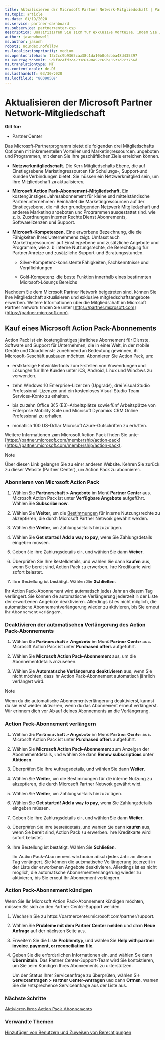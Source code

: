 ```yaml
---
title: Aktualisieren der Microsoft Partner Network-Mitgliedschaft | Partner Center
ms.topic: article
ms.date: 03/19/2020
ms.service: partner-dashboard
ms.subservice: partnercenter-csp
description: Qualifizieren Sie sich für exklusive Vorteile, indem Sie Ihre MPN-Mitgliedschaft auf eine Microsoft Action Pack-Abonnement Mitgliedschaft oder auf Microsoft-Kompetenzen aktualisieren.
author: jasonwhowell
ms.author: jasonh
robots: noindex,nofollow
ms.localizationpriority: medium
ms.openlocfilehash: 13c2cc9b9365caa38c1da10b0c6dbba48d435397
ms.sourcegitcommit: 5dcf8cefd2c4731c6a80e57c65b43521d7c37b6d
ms.translationtype: MT
ms.contentlocale: de-DE
ms.lasthandoff: 03/30/2020
ms.locfileid: "80390509"
---
```

# <a name="upgrade-your-microsoft-partner-network-membership"></a>Aktualisieren der Microsoft Partner Network-Mitgliedschaft

**Gilt für:**

-  Partner Center

Das Microsoft-Partnerprogramm bietet die folgenden drei Mitgliedschafts Optionen mit inkrementellen Vorteilen und Marketingressourcen, angeboten und Programmen, mit denen Sie Ihre geschäftlichen Ziele erreichen können.

- **Netzwerkmitgliedschaft.** Die Kern Mitgliedschafts Ebene, die auf Einstiegsebene Marketingressourcen für Schulungs-, Support-und Kunden Verbindungen bietet. Sie müssen ein Netzwerkmitglied sein, um Ihre Mitgliedschaft zu aktualisieren.

- **Microsoft Action Pack-Abonnement-Mitgliedschaft.** Ein kostengünstiges Jahresabonnement für kleine und mittelständische Partnerunternehmen. Beinhaltet die Marketingressourcen auf der Einstiegsebene, die mit der grundlegenden Netzwerk Mitgliedschaft und anderen Marketing angeboten und Programmen ausgestattet sind, wie z. b. Zuordnungen interner Rechte Dienst Abonnements, Softwarelizenzen und Support.

- **Microsoft-Kompetenzen.** Eine erworbene Bezeichnung, die die Fähigkeiten Ihres Unternehmens zeigt. Umfasst auch Marketingressourcen auf Einstiegsebene und zusätzliche Angebote und Programme, wie z. b. interne Nutzungsrechte, die Berechtigung für Partner Anreize und zusätzliche Support-und Beratungsstunden.

  - Silver-Kompetenz-konsistente Fähigkeiten, Fachkenntnisse und Verpflichtungen

  - Gold-Kompetenz: die beste Funktion innerhalb eines bestimmten Microsoft-Lösungs Bereichs

Nachdem Sie dem Microsoft Partner Network beigetreten sind, können Sie Ihre Mitgliedschaft aktualisieren und exklusive mitgliedschaftsangebote erwerben. Weitere Informationen über die Mitgliedschaft im Microsoft Partner Network finden Sie unter [https://partner.microsoft.com](https://partner.microsoft.com).

## <a name="purchase-a-microsoft-action-pack-subscription"></a>Kauf eines Microsoft Action Pack-Abonnements

Action Pack ist ein kostengünstiges jährliches Abonnement für Dienste, Software und Support für Unternehmen, die in einer Welt, in der mobile Geräte und Clouddienste zunehmend an Bedeutung gewinnen, ihr Microsoft-Geschäft ausbauen möchten. Abonnieren Sie Action Pack, um:

- erstklassige Entwicklertools zum Erstellen von Anwendungen und Lösungen für Ihre Kunden unter iOS, Android, Linux und Windows zu verwenden. 

- zehn Windows 10 Enterprise-Lizenzen (Upgrade), drei Visual Studio Professional-Lizenzen und ein kostenloses Visual Studio Team Services-Konto zu erhalten. 

- bis zu zehn Office 365 (E3)-Arbeitsplätze sowie fünf Arbeitsplätze von Enterprise Mobility Suite und Microsoft Dynamics CRM Online Professional zu erhalten.

- monatlich 100 US-Dollar Microsoft Azure-Gutschriften zu erhalten.

Weitere Informationen zum Microsoft Action Pack finden Sie unter [https://partner.microsoft.com/membership/action-pack](https://partner.microsoft.com/membership/action-pack). 

> [!NOTE]  
> Über diesen Link gelangen Sie zu einer anderen Website. Kehren Sie zurück zu dieser Website (Partner Center), um Action Pack zu abonnieren.


### <a name="subscribe-to-microsoft-action-pack"></a>Abonnieren von Microsoft Action Pack

1. Wählen Sie **Partnerschaft > Angebote** im Menü **Partner Center** aus. Microsoft Action Pack ist unter **Verfügbare Angebote** aufgeführt. Wählen Sie **Subscribe now**. 

2. Wählen Sie **Weiter**, um die [Bestimmungen](https://go.microsoft.com/fwlink/?linkid=842232) für interne Nutzungsrechte zu akzeptieren, die durch Microsoft Partner Network gewährt werden.  

3. Wählen Sie **Weiter**, um Zahlungsdetails hinzuzufügen. 

4. Wählen Sie **Get started! Add a way to pay**, wenn Sie Zahlungsdetails eingeben müssen.

5. Geben Sie Ihre Zahlungsdetails ein, und wählen Sie dann **Weiter**.

6. Überprüfen Sie Ihre Bestelldetails, und wählen Sie dann **kaufen** aus, wenn Sie bereit sind, Action Pack zu erwerben. Ihre Kreditkarte wird sofort belastet.

7. Ihre Bestellung ist bestätigt. Wählen Sie **Schließen**.

Ihr Action Pack-Abonnement wird automatisch jedes Jahr an diesem Tag verlängert. Sie können die automatische Verlängerung jederzeit in der Liste der erworbenen Angebote deaktivieren. Allerdings ist es nicht möglich, die automatische Abonnementverlängerung wieder zu aktivieren, bis Sie erneut Ihr Abonnement verlängern. 

### <a name="turn-off-automatic-action-pack-subscription-renewal"></a>Deaktivieren der automatischen Verlängerung des Action Pack-Abonnements

1. Wählen Sie **Partnerschaft > Angebote** im Menü **Partner Center** aus. Microsoft Action Pack ist unter **Purchased offers** aufgeführt.

2. Wählen Sie **Microsoft Action Pack-Abonnement** aus, um die Abonnementdetails anzusehen. 

3. Wählen Sie **Automatische Verlängerung deaktivieren** aus, wenn Sie nicht möchten, dass Ihr Action Pack-Abonnement automatisch jährlich verlängert wird. 

> [!NOTE]  
> Wenn du die automatische Abonnementverlängerung deaktivierst, kannst du sie erst wieder aktivieren, wenn du das Abonnement erneut verlängerst. Wir erinnern dich vor Ablauf deines Abonnements an die Verlängerung.


### <a name="renew-your-action-pack-subscription"></a>Action Pack-Abonnement verlängern

1. Wählen Sie **Partnerschaft > Angebote** im Menü **Partner Center** aus. Microsoft Action Pack ist unter **Purchased offers** aufgeführt.

2. Wählen Sie **Microsoft Action Pack-Abonnement** zum Anzeigen der Abonnementdetails, und wählen Sie dann **Renew subscriptions** unter **Aktionen**.  

3. Überprüfen Sie Ihre Auftragsdetails, und wählen Sie dann **Weiter**.

4. Wählen Sie **Weiter**, um die Bestimmungen für die interne Nutzung zu akzeptieren, die durch Microsoft Partner Network gewährt wird.  

5. Wählen Sie **Weiter**, um Zahlungsdetails hinzuzufügen. 

6. Wählen Sie **Get started! Add a way to pay**, wenn Sie Zahlungsdetails eingeben müssen. 

7. Geben Sie Ihre Zahlungsdetails ein, und wählen Sie dann **Weiter**.

8. Überprüfen Sie Ihre Bestelldetails, und wählen Sie dann **kaufen** aus, wenn Sie bereit sind, Action Pack zu erwerben. Ihre Kreditkarte wird sofort belastet.

9. Ihre Bestellung ist bestätigt. Wählen Sie **Schließen**.

    Ihr Action Pack-Abonnement wird automatisch jedes Jahr an diesem Tag verlängert. Sie können die automatische Verlängerung jederzeit in der Liste der erworbenen Angebote deaktivieren. Allerdings ist es nicht möglich, die automatische Abonnementverlängerung wieder zu aktivieren, bis Sie erneut Ihr Abonnement verlängern. 


### <a name="cancel-your-action-pack-subscription"></a>Action Pack-Abonnement kündigen

Wenn Sie Ihr Microsoft Action Pack-Abonnement kündigen möchten, müssen Sie sich an den Partner Center-Support wenden.

1. Wechseln Sie zu https://partnercenter.microsoft.com/partner/support.

2. Wählen Sie **Probleme mit dem Partner Center melden** und dann **Neue Anfrage** auf der nächsten Seite aus.

3. Erweitern Sie die Liste **Problemtyp**, und wählen Sie **Help with partner invoice, payment, or reconciliation file**. 

4. Geben Sie die erforderlichen Informationen ein, und wählen Sie dann **Übermitteln**. Das Partner Center-Support-Team wird Sie kontaktieren, um Sie beim Kündigen Ihres Abonnements zu unterstützen.

    Um den Status Ihrer Serviceanfrage zu überprüfen, wählen Sie **Serviceanfragen > Partner Center-Anfragen** und dann **Öffnen**. Wählen Sie die entsprechende Serviceanfrage aus der Liste aus.  

 
### <a name="next-steps"></a>Nächste Schritte

[Aktivieren Ihres Action Pack-Abonnements](manage-your-partner-network-benefits.md)


### <a name="related-topics"></a>Verwandte Themen

[Hinzufügen von Benutzern und Zuweisen von Berechtigungen](create-user-accounts-and-set-permissions.md)
